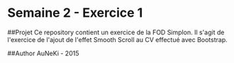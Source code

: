 # Semaine 2 - Exercice 1

##Projet
Ce repository contient un exercice de la FOD Simplon. Il s'agit de l'exercice de l'ajout de l'effet Smooth Scroll au CV effectué avec Bootstrap.

##Author
AuNeKi - 2015
